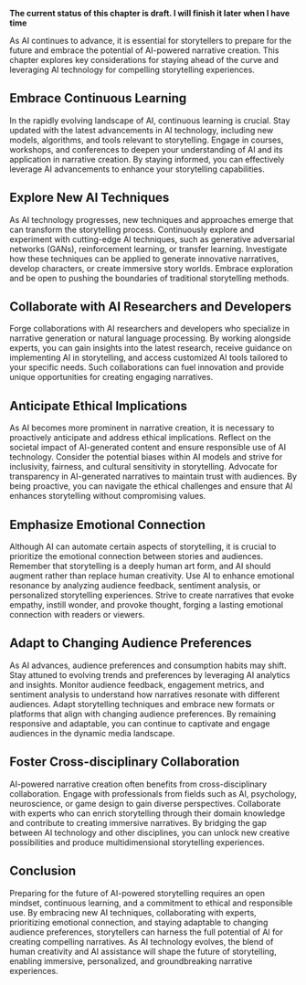 **The current status of this chapter is draft. I will finish it later when I have time**

As AI continues to advance, it is essential for storytellers to prepare for the future and embrace the potential of AI-powered narrative creation. This chapter explores key considerations for staying ahead of the curve and leveraging AI technology for compelling storytelling experiences.

Embrace Continuous Learning
---------------------------

In the rapidly evolving landscape of AI, continuous learning is crucial. Stay updated with the latest advancements in AI technology, including new models, algorithms, and tools relevant to storytelling. Engage in courses, workshops, and conferences to deepen your understanding of AI and its application in narrative creation. By staying informed, you can effectively leverage AI advancements to enhance your storytelling capabilities.

Explore New AI Techniques
-------------------------

As AI technology progresses, new techniques and approaches emerge that can transform the storytelling process. Continuously explore and experiment with cutting-edge AI techniques, such as generative adversarial networks (GANs), reinforcement learning, or transfer learning. Investigate how these techniques can be applied to generate innovative narratives, develop characters, or create immersive story worlds. Embrace exploration and be open to pushing the boundaries of traditional storytelling methods.

Collaborate with AI Researchers and Developers
----------------------------------------------

Forge collaborations with AI researchers and developers who specialize in narrative generation or natural language processing. By working alongside experts, you can gain insights into the latest research, receive guidance on implementing AI in storytelling, and access customized AI tools tailored to your specific needs. Such collaborations can fuel innovation and provide unique opportunities for creating engaging narratives.

Anticipate Ethical Implications
-------------------------------

As AI becomes more prominent in narrative creation, it is necessary to proactively anticipate and address ethical implications. Reflect on the societal impact of AI-generated content and ensure responsible use of AI technology. Consider the potential biases within AI models and strive for inclusivity, fairness, and cultural sensitivity in storytelling. Advocate for transparency in AI-generated narratives to maintain trust with audiences. By being proactive, you can navigate the ethical challenges and ensure that AI enhances storytelling without compromising values.

Emphasize Emotional Connection
------------------------------

Although AI can automate certain aspects of storytelling, it is crucial to prioritize the emotional connection between stories and audiences. Remember that storytelling is a deeply human art form, and AI should augment rather than replace human creativity. Use AI to enhance emotional resonance by analyzing audience feedback, sentiment analysis, or personalized storytelling experiences. Strive to create narratives that evoke empathy, instill wonder, and provoke thought, forging a lasting emotional connection with readers or viewers.

Adapt to Changing Audience Preferences
--------------------------------------

As AI advances, audience preferences and consumption habits may shift. Stay attuned to evolving trends and preferences by leveraging AI analytics and insights. Monitor audience feedback, engagement metrics, and sentiment analysis to understand how narratives resonate with different audiences. Adapt storytelling techniques and embrace new formats or platforms that align with changing audience preferences. By remaining responsive and adaptable, you can continue to captivate and engage audiences in the dynamic media landscape.

Foster Cross-disciplinary Collaboration
---------------------------------------

AI-powered narrative creation often benefits from cross-disciplinary collaboration. Engage with professionals from fields such as AI, psychology, neuroscience, or game design to gain diverse perspectives. Collaborate with experts who can enrich storytelling through their domain knowledge and contribute to creating immersive narratives. By bridging the gap between AI technology and other disciplines, you can unlock new creative possibilities and produce multidimensional storytelling experiences.

Conclusion
----------

Preparing for the future of AI-powered storytelling requires an open mindset, continuous learning, and a commitment to ethical and responsible use. By embracing new AI techniques, collaborating with experts, prioritizing emotional connection, and staying adaptable to changing audience preferences, storytellers can harness the full potential of AI for creating compelling narratives. As AI technology evolves, the blend of human creativity and AI assistance will shape the future of storytelling, enabling immersive, personalized, and groundbreaking narrative experiences.
